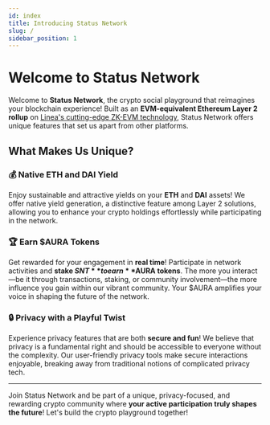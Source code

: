 ```yaml
---
id: index
title: Introducing Status Network
slug: /
sidebar_position: 1
---
```


# Welcome to Status Network

Welcome to **Status Network**, the crypto social playground that reimagines your blockchain experience! Built as an **EVM-equivalent Ethereum Layer 2 rollup** on [Linea's cutting-edge ZK-EVM technology](https://docs.linea.build/architecture), Status Network offers unique features that set us apart from other platforms.

## What Makes Us Unique?

### 💰 Native ETH and DAI Yield

Enjoy sustainable and attractive yields on your **ETH** and **DAI** assets! We offer native yield generation, a distinctive feature among Layer 2 solutions, allowing you to enhance your crypto holdings effortlessly while participating in the network.

### 🏆 Earn $AURA Tokens

Get rewarded for your engagement in **real time**! Participate in network activities and **stake $SNT** to earn **$AURA tokens**. The more you interact—be it through transactions, staking, or community involvement—the more influence you gain within our vibrant community. Your $AURA amplifies your voice in shaping the future of the network.

### 🔒 Privacy with a Playful Twist

Experience privacy features that are both **secure and fun**! We believe that privacy is a fundamental right and should be accessible to everyone without the complexity. Our user-friendly privacy tools make secure interactions enjoyable, breaking away from traditional notions of complicated privacy tech.

---

Join Status Network and be part of a unique, privacy-focused, and rewarding crypto community where **your active participation truly shapes the future**! Let's build the crypto playground together!